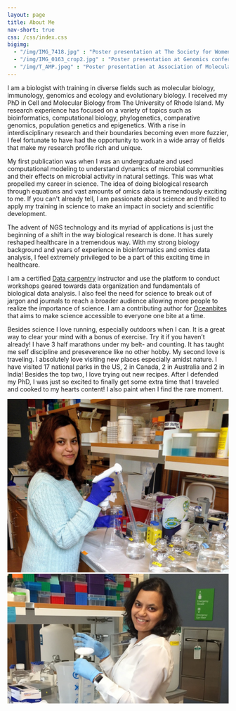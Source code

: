 ```yaml
---
layout: page
title: About Me
nav-short: true
css: /css/index.css
bigimg:
  - "/img/IMG_7418.jpg" : "Poster presentation at The Society for Women in Marine Science symposium"
  - "/img/IMG_0163_crop2.jpg" : "Poster presentation at Genomics conference, The Royal Society "
  - "/img/T_AMP.jpeg" : "Poster presentation at Association of Molecular Pathology"
---
```


I am a biologist with training in diverse fields such as molecular biology, immunology, genomics and ecology and evolutionary biology. I received my PhD in Cell and Molecular Biology from The University of Rhode Island. My research experience has focused on a variety of topics such as bioinformatics, computational biology, phylogenetics, comparative genomics, population genetics and epigenetics. With a rise in interdisciplinary research and their boundaries becoming even more fuzzier, I feel fortunate to have had the opportunity to work in a wide array of fields that make my research profile rich and unique.

My first publication was when I was an undergraduate and used computational modeling to understand dynamics of microbial communities and their effects on microbial activity in natural settings. This was what propelled my career in science. The idea of doing biological research through equations and vast amounts of omics data is tremendously exciting to me. If you can't already tell, I am passionate about science and thrilled to apply my training in science to make an impact in society and scientific development.

The advent of NGS technology and its myriad of applications is just the beginning of a shift in the way biological research is done. It has surely reshaped healthcare in a tremendous way. With my strong biology background and years of experience in bioinformatics and omics data analysis, I feel extremely privileged to be a part of this exciting time in healthcare.

I am a certified [Data carpentry](https://datacarpentry.org/) instructor and use the platform to conduct workshops geared towards data organization and fundamentals of biological data analysis. I also feel the need for science to break out of jargon and journals to reach a broader audience allowing more people to realize the importance of science. I am a contributing author for [Oceanbites](https://oceanbites.org/) that aims to make science accessible to everyone one bite at a time.

Besides science I love running, especially outdoors when I can. It is a great way to clear your mind with a bonus of exercise. Try it if you haven’t already! I have 3 half marathons under my belt- and counting. It has taught me self discipline and preseverence like no other hobby. My second love is traveling. I absolutely love visiting new places especially amidst nature. I have visited 17 national parks in the US, 2 in Canada, 2 in Australia and 2 in India! Besides the top two, I love trying out new recipes. After I defended my PhD, I was just so excited to finally get some extra time that I traveled and cooked to my hearts content! I also paint when I find the rare moment.

![Setting up experiments for RNA-seq](/img/IMG_8758.jpg)
![MGC lab, URI](/img/IMG_0111.jpg)
